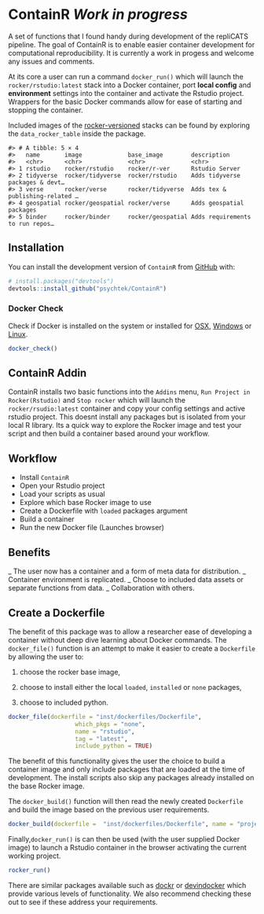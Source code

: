 
<!-- README.md is generated from README.Rmd. Please edit that file -->

# ContainR *Work in progress*

<!-- badges: start -->
<!-- badges: end -->

A set of functions that I found handy during development of the
repliCATS pipeline. The goal of ContainR is to enable easier container
development for computational reproducibility. It is currently a work in
progess and welcome any issues and comments.

At its core a user can run a command `docker_run()` which will launch
the `rocker/rstudio:latest` stack into a Docker container, port **local
config** and **environment** settings into the container and activate
the Rstudio project. Wrappers for the basic Docker commands allow for
ease of starting and stopping the container.

Included images of the
[rocker-versioned](https://github.com/rocker-org/rocker-versioned2)
stacks can be found by exploring the `data_rocker_table` inside the
package.

    #> # A tibble: 5 × 4
    #>   name       image             base_image        description                    
    #>   <chr>      <chr>             <chr>             <chr>                          
    #> 1 rstudio    rocker/rstudio    rocker/r-ver      Rstudio Server                 
    #> 2 tidyverse  rocker/tidyverse  rocker/rstudio    Adds tidyverse packages & devt…
    #> 3 verse      rocker/verse      rocker/tidyverse  Adds tex & publishing-related …
    #> 4 geospatial rocker/geospatial rocker/verse      Adds geospatial packages       
    #> 5 binder     rocker/binder     rocker/geospatial Adds requirements to run repos…

## Installation

You can install the development version of `ContainR` from
[GitHub](https://github.com/) with:

``` r
# install.packages("devtools")
devtools::install_github("psychtek/ContainR")
```

### Docker Check

Check if Docker is installed on the system or installed for
[OSX](https://docs.docker.com/desktop/install/mac-install/),
[Windows](https://docs.docker.com/desktop/install/windows-install/) or
[Linux](https://docs.docker.com/engine/install/).

``` r
docker_check()
```

## ContainR Addin

ContainR installs two basic functions into the `Addins` menu,
`Run Project in Rocker(Rstudio)` and `Stop rocker` which will launch the
`rocker/rsudio:latest` container and copy your config settings and
active rstudio project. This doesnt install any packages but is isolated
from your local R library. Its a quick way to explore the Rocker image
and test your script and then build a container based around your
workflow.

## Workflow

- Install `ContainR`
- Open your Rstudio project
- Load your scripts as usual
- Explore which base Rocker image to use
- Create a Dockerfile with `loaded` packages argument
- Build a container
- Run the new Docker file (Launches browser)

## Benefits

\_ The user now has a container and a form of meta data for
distribution. \_ Container environment is replicated. \_ Choose to
included data assets or separate functions from data. \_ Collaboration
with others.

## Create a Dockerfile

The benefit of this package was to allow a researcher ease of developing
a container without deep dive learning about Docker commands. The
`docker_file()` function is an attempt to make it easier to create a
`Dockerfile` by allowing the user to:

1)  choose the rocker base image,

2)  choose to install either the local `loaded`, `installed` or `none`
    packages,

3)  choose to included python.

``` r
docker_file(dockerfile = "inst/dockerfiles/Dockerfile",
                   which_pkgs = "none",
                   name = "rstudio",
                   tag = "latest",
                   include_python = TRUE)
```

The benefit of this functionality gives the user the choice to build a
container image and only include packages that are loaded at the time of
development. The install scripts also skip any packages already
installed on the base Rocker image.

The `docker_build()` function will then read the newly created
`Dockerfile` and build the image based on the previous user
requirements.

``` r
docker_build(dockerfile =  "inst/dockerfiles/Dockerfile", name = "projectname")
```

Finally,`docker_run()` is can then be used (with the user supplied
Docker image) to launch a Rstudio container in the browser activating
the current working project.

``` r
rocker_run()
```

There are similar packages available such as
[dockr](https://github.com/smaakage85/dockr) or
[devindocker](https://github.com/ThinkR-open/devindocker) which provide
various levels of functionality. We also recommend checking these out to
see if these address your requirements.

